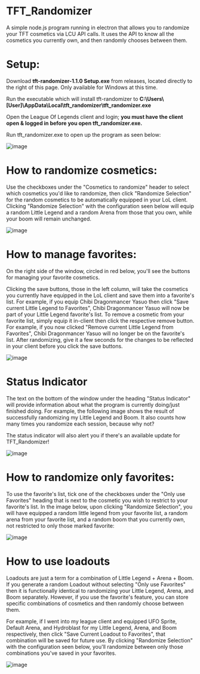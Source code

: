 # TFT_Randomizer

A simple node.js program running in electron that allows you to randomize your TFT cosmetics via LCU API calls. It uses the API to know all the cosmetics you currently own, and then randomly chooses between them. 

# Setup:

Download **tft-randomizer-1.1.0 Setup.exe** from releases, located directly to the right of this page. Only available for Windows at this time.

Run the executable which will install tft-randomizer to **C:\Users\\[User]\AppData\Local\tft_randomizer\tft_randomizer.exe**

Open the League Of Legends client and login; **you must have the client open & logged in before you open tft_randomizer.exe.**

Run tft_randomizer.exe to open up the program as seen below:

![image](https://user-images.githubusercontent.com/11037841/215920627-16cf3438-b049-4b35-bcbf-d031c555eab1.png)

# How to randomize cosmetics:
Use the checkboxes under the "Cosmetics to randomize" header to select which cosmetics you'd like to randomize, then click "Randomize Selection" for the random cosmetics to be automatically equipped in your LoL client. Clicking "Randomize Selection" with the configuration seen below will equip a random Little Legend and a random Arena from those that you own, while your boom will remain unchanged. 

![image](https://user-images.githubusercontent.com/11037841/215922214-9f5818b7-5854-419c-8970-815c6eacf384.png)

# How to manage favorites:
On the right side of the window, circled in red below, you'll see the buttons for managing your favorite cosmetics. 

Clicking the save buttons, those in the left column, will take the cosmetics you currently have equipped in the LoL client and save them into a favorite's list. For example, if you equip Chibi Dragonmancer Yasuo then click "Save current Little Legend to Favorites", Chibi Dragonmancer Yasuo will now be part of your Little Legend favorite's list. To remove a cosmetic from your favorite list, simply equip it in-client then click the respective remove button. For example, if you now clicked "Remove current Little Legend from Favorites", Chibi Dragonmancer Yasuo will no longer be on the favorite's list. After randomizing, give it a few seconds for the changes to be reflected in your client before you click the save buttons.

![image](https://user-images.githubusercontent.com/11037841/215921194-dfe6bf55-50f1-47b8-aeab-64a42b25fb1e.png)

# Status Indicator
The text on the bottom of the window under the heading "Status Indicator" will provide information about what the program is currently doing/just finished doing. For example, the following image shows the result of successfully randomizing my Little Legend and Boom. It also counts how many times you randomize each session, because why not?

The status indicator will also alert you if there's an available update for TFT_Randomizer!

![image](https://user-images.githubusercontent.com/11037841/215923299-4b33756a-9406-4e48-afea-236c8bcdacc0.png)

# How to randomize only favorites:
To use the favorite's list, tick one of the checkboxes under the "Only use Favorites" heading that is next to the cosmetic you wish to restrict to your favorite's list. In the image below, upon clicking "Randomize Selection", you will have equipped a random little legend from your favorite list, a random arena from your favorite list, and a random boom that you currently own, not restricted to only those marked favorite:

![image](https://user-images.githubusercontent.com/11037841/215923443-96a21ef3-7557-41ba-98be-efc43bf6677a.png)

# How to use loadouts

Loadouts are just a term for a combination of Little Legend + Arena + Boom. If you generate a random Loadout without selecting "Only use Favorites" then it is functionally identical to randomizing your Little Legend, Arena, and Boom separately. However, if you use the favorite's feature, you can store specific combinations of cosmetics and then randomly choose between them. 

For example, if I went into my league client and equipped UFO Sprite, Default Arena, and Hydroblast for my Little Legend, Arena, and Boom respectively, then click "Save Current Loadout to Favorites", that combination will be saved for future use. By clicking "Randomize Selection" with the configuration seen below, you'll randomize between only those combinations you've saved in your favorites. 

![image](https://user-images.githubusercontent.com/11037841/215923504-fc48e80e-5e53-4881-a89f-84e9870a428d.png)

